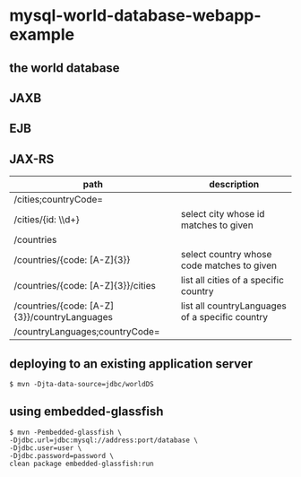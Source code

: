 # mysql-world-database-webapp-example

## the world database

## JAXB

## EJB

## JAX-RS
|path                                        |description|
|--------------------------------------------|-----------|
|/cities;countryCode=                        ||
|/cities/{id: \\\\d+}                          |select city whose id matches to given|
|/countries                                  ||
|/countries/{code: [A-Z]{3}}                 |select country whose code matches to given|
|/countries/{code: [A-Z]{3}}/cities          |list all cities of a specific country|
|/countries/{code: [A-Z]{3}}/countryLanguages|list all countryLanguages of a specific country|
|/countryLanguages;countryCode=              ||

## deploying to an existing application server
````
$ mvn -Djta-data-source=jdbc/worldDS
````

## using embedded-glassfish
````
$ mvn -Pembedded-glassfish \
-Djdbc.url=jdbc:mysql://address:port/database \
-Djdbc.user=user \
-Djdbc.password=password \
clean package embedded-glassfish:run
````
